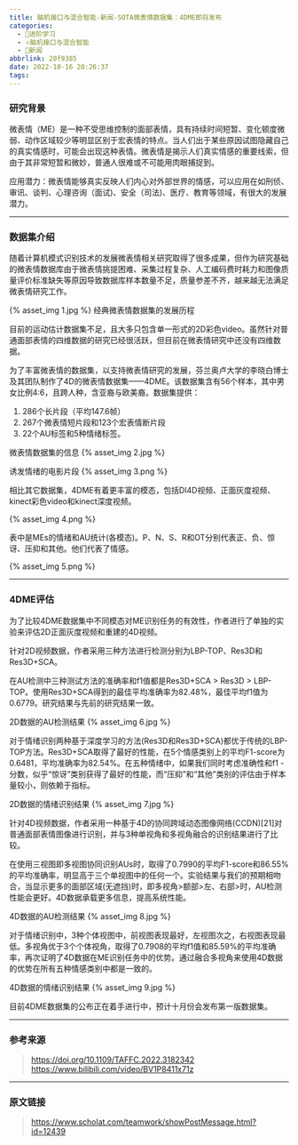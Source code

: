 ```yaml
---
title: 脑机接口与混合智能-新闻-SOTA微表情数据集：4DME即将发布
categories:
  - 🌙进阶学习
  - ⭐脑机接口与混合智能
  - 💫新闻
abbrlink: 20f9385
date: 2022-10-16 20:26:37
tags:
---
```


### 研究背景

微表情（ME）是一种不受思维控制的面部表情，具有持续时间短暂、变化顿度微弱、动作区域较少等明显区别于宏表情的特点。当人们出于某些原因试图隐藏自己的真实情感时，可能会出现这种表情。微表情是揭示人们真实情感的重要线索，但由于其非常短暂和微妙，普通人很难或不可能用肉眼捕捉到。

应用潜力：微表情能够真实反映人们内心对外部世界的情感，可以应用在如刑侦、审讯、谈判、心理咨询（面试)、安全（司法)、医疗、教育等领域，有很大的发展潜力。

<!--more-->

***

### 数据集介绍

随着计算机模式识别技术的发展微表情相关研究取得了很多成果，但作为研究基础的微表情数据库由于微表情挑提困难、采集过程复杂、人工编码费时耗力和图像质量评价标准缺失等原因导致数据库样本数量不足，质量参差不齐，越来越无法满足微表情研究工作。

{% asset_img 1.jpg %}
经典微表情数据集的发展历程

目前的运动估计数据集不足，且大多只包含单一形式的2D彩色video。虽然针对普通面部表情的四维数据的研究已经很活跃，但目前在微表情研究中还没有四维数据。

为了丰富微表情的数据集，以支持微表情研究的发展，芬兰奥卢大学的李晓白博士及其团队制作了4D的微表情数据集——4DME。该数据集含有56个样本，其中男女比例4:6，且跨人种，含亚裔与欧美裔。数据集提供：
1. 286个长片段（平均147.6帧）
2. 267个微表情短片段和123个宏表情断片段
3. 22个AU标签和5种情绪标签。

微表情数据集的信息
{% asset_img 2.jpg %}

诱发情绪的电影片段
{% asset_img 3.png %}

相比其它数据集，4DME有着更丰富的模态，包括DI4D视频、正面灰度视频、kinect彩色video和kinect深度视频。

{% asset_img 4.png %}

表中是MEs的情绪和AU统计(各模态)。P、N、S、R和OT分别代表正、负、惊讶、压抑和其他。他们代表了情感。

{% asset_img 5.png %}

***

### 4DME评估

为了比较4DME数据集中不同模态对ME识别任务的有效性，作者进行了单独的实验来评估2D正面灰度视频和重建的4D视频。

针对2D视频数据，作者采用三种方法进行检测分别为LBP-TOP、Res3D和Res3D+SCA。

在AU检测中三种测试方法的准确率和f1值都是Res3D+SCA > Res3D > LBP-TOP。使用Res3D+SCA得到的最佳平均准确率为82.48%，最佳平均f1值为0.6779。研究结果与先前的研究结果一致。

2D数据的AU检测结果
{% asset_img 6.jpg %}

对于情绪识别两种基于深度学习的方法(Res3D和Res3D+SCA)都优于传统的LBP-TOP方法。Res3D+SCA取得了最好的性能，在5个情感类别上的平均F1-score为0.6481，平均准确率为82.54%。在五种情绪中，如果我们同时考虑准确性和f1 -分数，似乎“惊讶”类别获得了最好的性能，而“压抑”和“其他”类别的评估由于样本量较小，则依赖于指标。

2D数据的情绪识别结果
{% asset_img 7.jpg %}

针对4D视频数据，作者采用一种基于4D的协同跨域动态图像网络(CCDN)[21]对普通面部表情图像进行识别，并与3种单视角和多视角融合的识别结果进行了比较。

在使用三视图即多视图协同识别AUs时，取得了0.7990的平均F1-score和86.55%的平均准确率，明显高于三个单视图中的任何一个。实验结果与我们的预期相吻合，当显示更多的面部区域(无遮挡)时，即多视角>额部>左、右部>时，AU检测性能会更好。4D数据承载更多信息，提高系统性能。

4D数据的AU检测结果
{% asset_img 8.jpg %}

对于情绪识别中，3种个体视图中，前视图表现最好，左视图次之，右视图表现最低。多视角优于3个个体视角，取得了0.7908的平均f1值和85.59%的平均准确率，再次证明了4D数据在ME识别任务中的优势。通过融合多视角来使用4D数据的优势在所有五种情感类别中都是一致的。

4D数据的情绪识别结果
{% asset_img 9.jpg %}

目前4DME数据集的公布正在着手进行中，预计十月份会发布第一版数据集。

***

### 参考来源

> <https://doi.org/10.1109/TAFFC.2022.3182342>
> <https://www.bilibili.com/video/BV1P8411x71z>

***

### 原文链接

> <https://www.scholat.com/teamwork/showPostMessage.html?id=12439>
